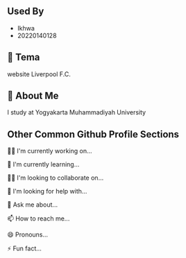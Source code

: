 ## Used By
- Ikhwa
- 20220140128

## 🚀 Tema
website Liverpool F.C. 
 
## 🚀 About Me
I study at Yogyakarta Muhammadiyah University


## Other Common Github Profile Sections
👩‍💻 I'm currently working on...

🧠 I'm currently learning...

👯‍♀️ I'm looking to collaborate on...

🤔 I'm looking for help with...

💬 Ask me about...

📫 How to reach me...

😄 Pronouns...

⚡️ Fun fact...
